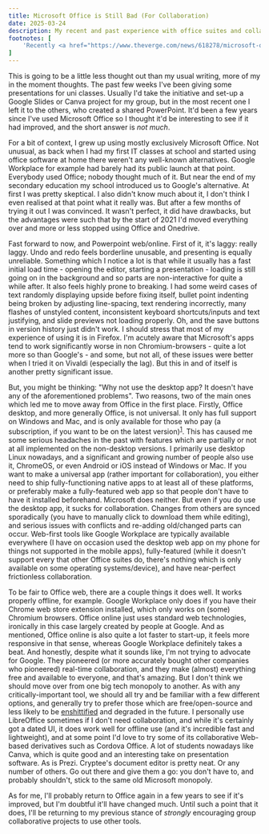 ```yaml
---
title: Microsoft Office is Still Bad (For Collaboration)
date: 2025-03-24
description: My recent and past experience with office suites and collaboration
footnotes: [
    'Recently <a href="https://www.theverge.com/news/618278/microsoft-office-free-windows-apps-ad-supported-version">Microsoft started trialing</a> an ad-supported free version of Office desktop in India. However, many features (including local file saving) are artificially disabled, so from what I can tell this seems to be the worst parts of Office desktop and Office web put together into a single product.'
]
---
```


This is going to be a little less thought out than my usual writing, more of my in the moment thoughts. The past few weeks I've been giving some presentations for uni classes. Usually I'd take the initiative and set-up a Google Slides or Canva project for my group, but in the most recent one I left it to the others, who created a shared PowerPoint. It'd been a few years since I've used Microsoft Office so I thought it'd be interesting to see if it had improved, and the short answer is *not much*.

For a bit of context, I grew up using mostly exclusively Microsoft Office. Not unusual, as back when I had my first IT classes at school and started using office software at home there weren't any well-known alternatives. Google Workplace for example had barely had its public launch at that point. Everybody used Office; nobody thought much of it. But near the end of my secondary education my school introduced us to Google's alternative. At first I was pretty skeptical. I also didn't know much about it, I don't think I even realised at that point what it really was. But after a few months of trying it out I was convinced. It wasn't perfect, it did have drawbacks, but the advantages were such that by the start of 2021 I'd moved everything over and more or less stopped using Office and Onedrive.

Fast forward to now, and Powerpoint web/online. First of it, it's laggy: really laggy. Undo and redo feels borderline unusable, and presenting is equally unreliable. Something which I notice a lot is that while it usually has a fast initial load time - opening the editor, starting a presentation - loading is still going on in the background and so parts are non-interactive for quite a while after. It also feels highly prone to breaking. I had some weird cases of text randomly displaying upside before fixing itself, bullet point indenting being broken by adjusting line-spacing, text rendering incorrectly, many flashes of unstyled content, inconsistent keyboard shortcuts/inputs and text justifying, and slide previews not loading properly. Oh, and the save buttons in version history just didn't work. I should stress that most of my experience of using it is in Firefox. I'm acutely aware that Microsoft's apps tend to work significantly worse in non Chromium-browsers  - quite a lot more so than Google's - and some, but not all, of these issues were better when I tried it on Vivaldi (especially the lag). But this in and of itself is another pretty significant issue.

But, you might be thinking: "Why not use the desktop app? It doesn't have any of the aforementioned problems". Two reasons, two of the main ones which led me to move away from Office in the first place. Firstly, Office desktop, and more generally Office, is not universal. It only has full support on Windows and Mac, and is only available for those who pay (a subscription, if you want to be on the latest version)<sup><a id="n-1" href="#fn-1">1</a></sup>. This has caused me some serious headaches in the past with features which are partially or not at all implemented on the non-desktop versions. I primarily use desktop Linux nowadays, and a significant and growing number of people also use it, ChromeOS, or even Android or iOS instead of Windows or Mac. If you want to make a universal app (rather important for collaboration), you either need to ship fully-functioning native apps to at least all of these platforms, or preferably make a fully-featured web app so that people don't have to have it installed beforehand. Microsoft does neither. But even if you do use the desktop app, it sucks for collaboration. Changes from others are synced sporadically (you have to manually click to download them while editing), and serious issues with conflicts and re-adding old/changed parts can occur. Web-first tools like Google Workplace are typically available everywhere (I have on occasion used the desktop web app on my phone for things not supported in the mobile apps), fully-featured (while it doesn't support every that other Office suites do, there's nothing which is only available on some operating systems/device), and have near-perfect frictionless collaboration.

To be fair to Office web, there are a couple things it does well. It works properly offline, for example. Google Workplace only does if you have their Chrome web store extension installed, which only works on (some) Chromium browsers. Office online just uses standard web technologies, ironically in this case largely created by people at Google. And as mentioned, Office online is also quite a lot faster to start-up, it feels more responsive in that sense, whereas Google Workplace definitely takes a beat. And honestly, despite what it sounds like, I'm not trying to advocate for Google. They pioneered (or more accurately bought other companies who pioneered) real-time collaboration, and they make (almost) everything free and available to everyone, and that's amazing. But I don't think we should move over from one big tech monopoly to another. As with any critically-important tool, we should all try and be familiar with a few different options, and generally try to prefer those which are free/open-source and less likely to be [enshittified](https://en.wikipedia.org/wiki/Enshittification) and degraded in the future. I personally use LibreOffice sometimes if I don't need collaboration, and while it's certainly got a dated UI, it does work well for offline use (and it's incredible fast and lightweight), and at some point I'd love to try some of its collaborative Web-based derivatives such as Cordova Office. A lot of students nowadays like Canva, which is quite good and an interesting take on presentation software. As is Prezi. Cryptee's document editor is pretty neat. Or any number of others. Go out there and give them a go: you don't have to, and probably shouldn't, stick to the same old Microsoft monopoly.

As for me, I'll probably return to Office again in a few years to see if it's improved, but I'm doubtful it'll have changed much. Until such a point that it does, I'll be returning to my previous stance of *strongly* encouraging group collaborative projects to use other tools.